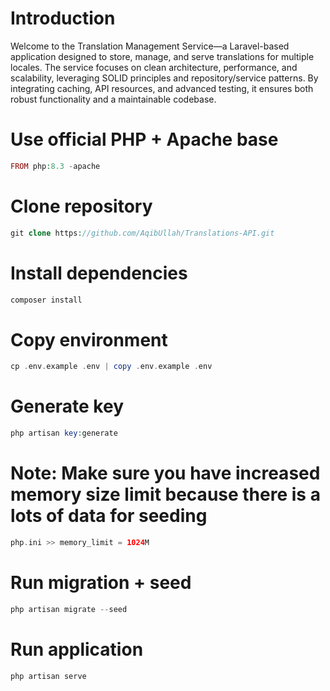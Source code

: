 # Introduction
Welcome to the Translation Management Service—a Laravel-based application designed to store, manage, and serve translations for multiple locales. The service focuses on clean architecture, performance, and scalability, leveraging SOLID principles and repository/service patterns. By integrating caching, API resources, and advanced testing, it ensures both robust functionality and a maintainable codebase.

# Use official PHP + Apache base
```php
FROM php:8.3 -apache
```

# Clone repository
```php
git clone https://github.com/AqibUllah/Translations-API.git
```

# Install dependencies
```php
composer install
```

# Copy environment
```php
cp .env.example .env | copy .env.example .env
```
# Generate key
```php
php artisan key:generate
```

# Note: Make sure you have increased memory size limit because there is a lots of data for seeding
```php
php.ini >> memory_limit = 1024M
```
# Run migration + seed
```php
php artisan migrate --seed
```
# Run application
```php
php artisan serve
```
